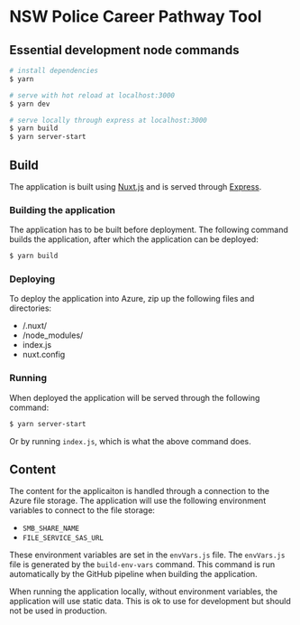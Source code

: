 # NSW Police Career Pathway Tool

## Essential development node commands

```bash
# install dependencies
$ yarn

# serve with hot reload at localhost:3000
$ yarn dev

# serve locally through express at localhost:3000
$ yarn build
$ yarn server-start
```

## Build

The application is built using [Nuxt.js](https://nuxtjs.org) and is served through [Express](https://expressjs.com).

### Building the application

The application has to be built before deployment. The following command builds the application, after which the application can be deployed:

```bash
$ yarn build
```

### Deploying

To deploy the application into Azure, zip up the following files and directories:

* /.nuxt/
* /node_modules/
* index.js
* nuxt.config

### Running

When deployed the application will be served through the following command:

```bash
$ yarn server-start
```

Or by running `index.js`, which is what the above command does.

## Content

The content for the applicaiton is handled through a connection to the Azure file storage. The application will use the following environment variables to connect to the file storage:

- `SMB_SHARE_NAME`
- `FILE_SERVICE_SAS_URL`

These environment variables are set in the `envVars.js` file. The `envVars.js` file is generated by the `build-env-vars` command. This command is run automatically by the GitHub pipeline when building the application.

When running the application locally, without environment variables, the application will use static data. This is ok to use for development but should not be used in production.
